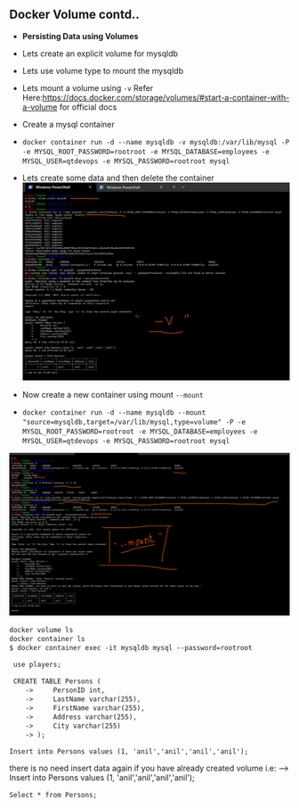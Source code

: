 ## Docker Volume contd..

* __Persisting Data using Volumes__

* Lets create an explicit volume for mysqldb
* Lets use volume type to mount the mysqldb
* Lets mount a volume using `-v` Refer Here:https://docs.docker.com/storage/volumes/#start-a-container-with-a-volume for official docs
* Create a mysql container
* `docker container run -d --name mysqldb -v mysqldb:/var/lib/mysql -P -e MYSQL_ROOT_PASSWORD=rootroot -e MYSQL_DATABASE=employees -e MYSQL_USER=qtdevops -e MYSQL_PASSWORD=rootroot mysql`

* Lets create some data and then delete the container 
![preview](images/165.png)

* Now create a new container using mount `--mount`
* `docker container run -d --name mysqldb --mount "source=mysqldb,target=/var/lib/mysql,type=volume" -P -e MYSQL_ROOT_PASSWORD=rootroot -e MYSQL_DATABASE=employees -e MYSQL_USER=qtdevops -e MYSQL_PASSWORD=rootroot mysql`

![preview](images/166.png)

```
docker volume ls
docker container ls
$ docker container exec -it mysqldb mysql --password=rootroot

```

```
 use players;
```
```
 CREATE TABLE Persons (
    ->     PersonID int,
    ->     LastName varchar(255),
    ->     FirstName varchar(255),
    ->     Address varchar(255),
    ->     City varchar(255)
    -> );

```
```
Insert into Persons values (1, 'anil','anil','anil','anil');
```
there is no need insert data again if you have already created volume i.e: -->  Insert into Persons values (1, 'anil','anil','anil','anil');

```
Select * from Persons;
```





